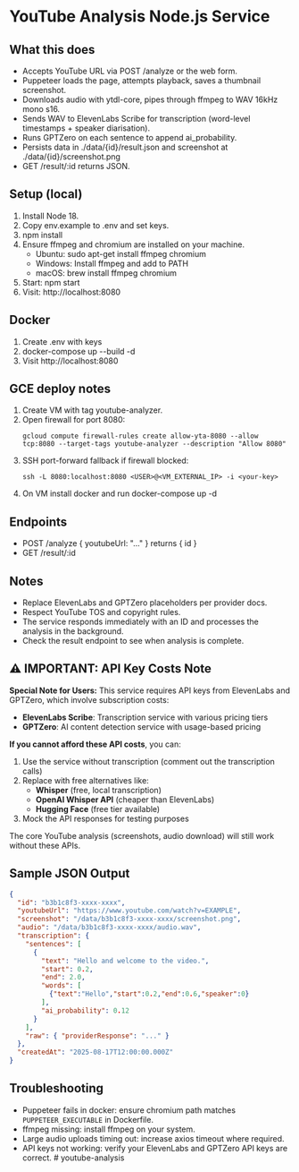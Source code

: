 # YouTube Analysis Node.js Service

## What this does
- Accepts YouTube URL via POST /analyze or the web form.
- Puppeteer loads the page, attempts playback, saves a thumbnail screenshot.
- Downloads audio with ytdl-core, pipes through ffmpeg to WAV 16kHz mono s16.
- Sends WAV to ElevenLabs Scribe for transcription (word-level timestamps + speaker diarisation).
- Runs GPTZero on each sentence to append ai_probability.
- Persists data in ./data/{id}/result.json and screenshot at ./data/{id}/screenshot.png
- GET /result/:id returns JSON.

## Setup (local)
1. Install Node 18.
2. Copy env.example to .env and set keys.
3. npm install
4. Ensure ffmpeg and chromium are installed on your machine.
   - Ubuntu: sudo apt-get install ffmpeg chromium
   - Windows: Install ffmpeg and add to PATH
   - macOS: brew install ffmpeg chromium
5. Start: npm start
6. Visit: http://localhost:8080

## Docker
1. Create .env with keys
2. docker-compose up --build -d
3. Visit http://localhost:8080

## GCE deploy notes
1. Create VM with tag youtube-analyzer.
2. Open firewall for port 8080:
   ```
   gcloud compute firewall-rules create allow-yta-8080 --allow tcp:8080 --target-tags youtube-analyzer --description "Allow 8080"
   ```
3. SSH port-forward fallback if firewall blocked:
   ```
   ssh -L 8080:localhost:8080 <USER>@<VM_EXTERNAL_IP> -i <your-key>
   ```
4. On VM install docker and run docker-compose up -d

## Endpoints
- POST /analyze  { youtubeUrl: "..." } returns { id }
- GET /result/:id

## Notes
- Replace ElevenLabs and GPTZero placeholders per provider docs.
- Respect YouTube TOS and copyright rules.
- The service responds immediately with an ID and processes the analysis in the background.
- Check the result endpoint to see when analysis is complete.

## ⚠️ IMPORTANT: API Key Costs Note
**Special Note for Users:** This service requires API keys from ElevenLabs and GPTZero, which involve subscription costs:
- **ElevenLabs Scribe**: Transcription service with various pricing tiers
- **GPTZero**: AI content detection service with usage-based pricing

**If you cannot afford these API costs**, you can:
1. Use the service without transcription (comment out the transcription calls)
2. Replace with free alternatives like:
   - **Whisper** (free, local transcription)
   - **OpenAI Whisper API** (cheaper than ElevenLabs)
   - **Hugging Face** (free tier available)
3. Mock the API responses for testing purposes

The core YouTube analysis (screenshots, audio download) will still work without these APIs.

## Sample JSON Output
```json
{
  "id": "b3b1c8f3-xxxx-xxxx",
  "youtubeUrl": "https://www.youtube.com/watch?v=EXAMPLE",
  "screenshot": "/data/b3b1c8f3-xxxx-xxxx/screenshot.png",
  "audio": "/data/b3b1c8f3-xxxx-xxxx/audio.wav",
  "transcription": {
    "sentences": [
      {
        "text": "Hello and welcome to the video.",
        "start": 0.2,
        "end": 2.0,
        "words": [
          {"text":"Hello","start":0.2,"end":0.6,"speaker":0}
        ],
        "ai_probability": 0.12
      }
    ],
    "raw": { "providerResponse": "..." }
  },
  "createdAt": "2025-08-17T12:00:00.000Z"
}
```

## Troubleshooting
- Puppeteer fails in docker: ensure chromium path matches `PUPPETEER_EXECUTABLE` in Dockerfile.
- ffmpeg missing: install ffmpeg on your system.
- Large audio uploads timing out: increase axios timeout where required.
- API keys not working: verify your ElevenLabs and GPTZero API keys are correct.
#   y o u t u b e - a n a l y s i s  
 